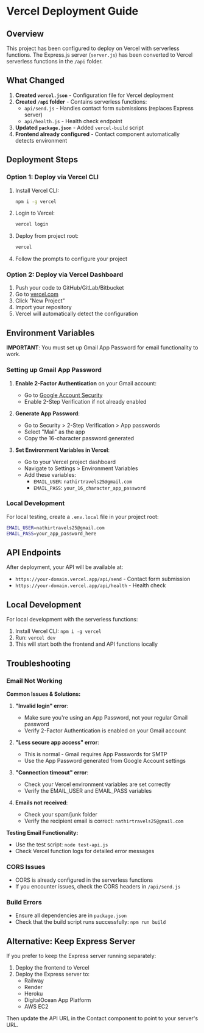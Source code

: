 # Vercel Deployment Guide

## Overview

This project has been configured to deploy on Vercel with serverless functions. The Express.js server (`server.js`) has been converted to Vercel serverless functions in the `/api` folder.

## What Changed

1. **Created `vercel.json`** - Configuration file for Vercel deployment
2. **Created `/api` folder** - Contains serverless functions:
   - `api/send.js` - Handles contact form submissions (replaces Express server)
   - `api/health.js` - Health check endpoint
3. **Updated `package.json`** - Added `vercel-build` script
4. **Frontend already configured** - Contact component automatically detects environment

## Deployment Steps

### Option 1: Deploy via Vercel CLI

1. Install Vercel CLI:
   ```bash
   npm i -g vercel
   ```

2. Login to Vercel:
   ```bash
   vercel login
   ```

3. Deploy from project root:
   ```bash
   vercel
   ```

4. Follow the prompts to configure your project

### Option 2: Deploy via Vercel Dashboard

1. Push your code to GitHub/GitLab/Bitbucket
2. Go to [vercel.com](https://vercel.com)
3. Click "New Project"
4. Import your repository
5. Vercel will automatically detect the configuration

## Environment Variables

**IMPORTANT**: You must set up Gmail App Password for email functionality to work.

### Setting up Gmail App Password

1. **Enable 2-Factor Authentication** on your Gmail account:
   - Go to [Google Account Security](https://myaccount.google.com/security)
   - Enable 2-Step Verification if not already enabled

2. **Generate App Password**:
   - Go to Security > 2-Step Verification > App passwords
   - Select "Mail" as the app
   - Copy the 16-character password generated

3. **Set Environment Variables in Vercel**:
   - Go to your Vercel project dashboard
   - Navigate to Settings > Environment Variables
   - Add these variables:
     - `EMAIL_USER`: `nathirtravels25@gmail.com`
     - `EMAIL_PASS`: `your_16_character_app_password`

### Local Development

For local testing, create a `.env.local` file in your project root:
```bash
EMAIL_USER=nathirtravels25@gmail.com
EMAIL_PASS=your_app_password_here
```

## API Endpoints

After deployment, your API will be available at:
- `https://your-domain.vercel.app/api/send` - Contact form submission
- `https://your-domain.vercel.app/api/health` - Health check

## Local Development

For local development with the serverless functions:

1. Install Vercel CLI: `npm i -g vercel`
2. Run: `vercel dev`
3. This will start both the frontend and API functions locally

## Troubleshooting

### Email Not Working

**Common Issues & Solutions:**

1. **"Invalid login" error**:
   - Make sure you're using an App Password, not your regular Gmail password
   - Verify 2-Factor Authentication is enabled on your Gmail account

2. **"Less secure app access" error**:
   - This is normal - Gmail requires App Passwords for SMTP
   - Use the App Password generated from Google Account settings

3. **"Connection timeout" error**:
   - Check your Vercel environment variables are set correctly
   - Verify the EMAIL_USER and EMAIL_PASS variables

4. **Emails not received**:
   - Check your spam/junk folder
   - Verify the recipient email is correct: `nathirtravels25@gmail.com`

**Testing Email Functionality:**
- Use the test script: `node test-api.js`
- Check Vercel function logs for detailed error messages

### CORS Issues
- CORS is already configured in the serverless functions
- If you encounter issues, check the CORS headers in `/api/send.js`

### Build Errors
- Ensure all dependencies are in `package.json`
- Check that the build script runs successfully: `npm run build`

## Alternative: Keep Express Server

If you prefer to keep the Express server running separately:

1. Deploy the frontend to Vercel
2. Deploy the Express server to:
   - Railway
   - Render
   - Heroku
   - DigitalOcean App Platform
   - AWS EC2

Then update the API URL in the Contact component to point to your server's URL.
